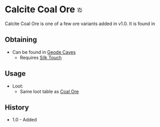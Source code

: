 
# Calcite Coal Ore ![Calcite Coal Ore](https://github.com/JmonJoshMC/JmonExtendedMechanics/blob/main/doc%20assets/JEM-5.png)
Calcite Coal Ore is one of a few ore variants added in v1.0. It is found in 

## Obtaining
- Can be found in [Geode Caves](about:blank)
  - Requires [Silk Touch](https://minecraft.wiki/w/Silk_Touch)
## Usage
- Loot:
  - Same loot table as [Coal Ore](https://minecraft.wiki/w/Coal_Ore)
## History
- 1.0 - Added
